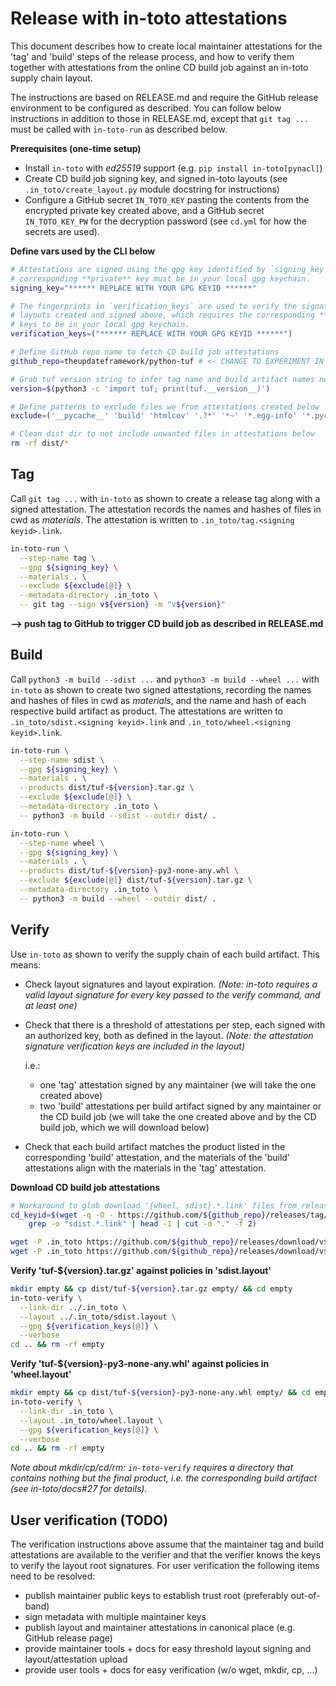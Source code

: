 # Release with in-toto attestations

This document describes how to create local maintainer attestations for the 'tag' and
'build' steps of the release process, and how to verify them together with attestations
from the online CD build job against an in-toto supply chain layout.

The instructions are based on RELEASE.md and require the GitHub release environment to
be configured as described. You can follow below instructions in addition to those in
RELEASE.md, except that `git tag ...` must be called with `in-toto-run` as described
below.

**Prerequisites (one-time setup)**
- Install `in-toto` with *ed25519* support (e.g. `pip install in-toto[pynacl]`)
- Create CD build job signing key, and signed in-toto layouts (see
  `.in_toto/create_layout.py` module docstring for instructions)
- Configure a GitHub secret `IN_TOTO_KEY` pasting the contents from the encrypted
  private key created above, and a GitHub secret `IN_TOTO_KEY_PW` for the decryption
  password (see `cd.yml` for how the secrets are used).

**Define vars used by the CLI below**

```bash
# Attestations are signed using the gpg key identified by `signing_key`, which means the
# corresponding **private** key must be in your local gpg keychain.
signing_key="****** REPLACE WITH YOUR GPG KEYID ******"

# The fingerprints in `verification_keys` are used to verify the signatures on the
# layouts created and signed above, which requires the corresponding **public**
# keys to be in your local gpg keychain.
verification_keys=("****** REPLACE WITH YOUR GPG KEYID ******")

# Define GitHub repo name to fetch CD build job attestations
github_repo=theupdateframework/python-tuf # <- CHANGE TO EXPERIMENT IN YOUR FORK!!

# Grab tuf version string to infer tag name and build artifact names needed below
version=$(python3 -c 'import tuf; print(tuf.__version__)')

# Define patterns to exclude files we from attestations created below
exclude=('__pycache__' 'build' 'htmlcov' '.?*' '*~' '*.egg-info' '*.pyc')

# Clean dist dir to not include unwanted files in attestations below
rm -rf dist/*
```

## Tag

Call `git tag ...` with `in-toto` as shown to create a release tag along with a signed
attestation. The attestation records the names and hashes of files in cwd as
*materials*. The attestation is written to `.in_toto/tag.<signing keyid>.link`.

```bash
in-toto-run \
  --step-name tag \
  --gpg ${signing_key} \
  --materials . \
  --exclude ${exclude[@]} \
  --metadata-directory .in_toto \
  -- git tag --sign v${version} -m "v${version}"
```

**--> push tag to GitHub to trigger CD build job as described in RELEASE.md**

## Build

Call `python3 -m build --sdist ...` and `python3 -m build --wheel ...` with `in-toto` as
shown to create two signed attestations, recording the names and hashes of files in cwd
as *materials*, and the name and hash of each respective build artifact as product. The
attestations are written to `.in_toto/sdist.<signing keyid>.link` and
`.in_toto/wheel.<signing keyid>.link`.

```bash
in-toto-run \
  --step-name sdist \
  --gpg ${signing_key} \
  --materials . \
  --products dist/tuf-${version}.tar.gz \
  --exclude ${exclude[@]} \
  --metadata-directory .in_toto \
  -- python3 -m build --sdist --outdir dist/ .

```

```bash
in-toto-run \
  --step-name wheel \
  --gpg ${signing_key} \
  --materials . \
  --products dist/tuf-${version}-py3-none-any.whl \
  --exclude ${exclude[@]} dist/tuf-${version}.tar.gz \
  --metadata-directory .in_toto \
  -- python3 -m build --wheel --outdir dist/ .
```

## Verify

Use `in-toto` as shown to verify the supply chain of each build artifact. This means:
- Check layout signatures and layout expiration. *(Note: in-toto requires a valid layout
  signature for every key passed to the verify command, and at least one)*

- Check that there is a threshold of attestations per step, each signed with an
  authorized key, both as defined in the layout. *(Note: the attestation signature
  verification keys are included in the layout)*

  i.e.:
  - one 'tag' attestation signed by any maintainer (we will take the one created above)
  - two 'build' attestations per build artifact signed by any maintainer or the CD build
    job (we will take the one created above and by the CD build job, which we will
    download below)

- Check that each build artifact matches the product listed in the corresponding 'build'
  attestation, and the materials of the 'build' attestations align with the materials in
  the 'tag' attestation.


**Download CD build job attestations**
```bash
# Workaround to glob download '{wheel, sdist}.*.link' files from release page
cd_keyid=$(wget -q -O - https://github.com/${github_repo}/releases/tag/v${version} | \
    grep -o "sdist.*.link" | head -1 | cut -d "." -f 2)

wget -P .in_toto https://github.com/${github_repo}/releases/download/v${version}/sdist.${cd_keyid}.link
wget -P .in_toto https://github.com/${github_repo}/releases/download/v${version}/wheel.${cd_keyid}.link
```

**Verify 'tuf-${version}.tar.gz' against policies in 'sdist.layout'**
```bash
mkdir empty && cp dist/tuf-${version}.tar.gz empty/ && cd empty
in-toto-verify \
  --link-dir ../.in_toto \
  --layout ../.in_toto/sdist.layout \
  --gpg ${verification_keys[@]} \
  --verbose
cd .. && rm -rf empty
```

**Verify 'tuf-${version}-py3-none-any.whl' against policies in 'wheel.layout'**
```bash
mkdir empty && cp dist/tuf-${version}-py3-none-any.whl empty/ && cd empty
in-toto-verify \
  --link-dir .in_toto \
  --layout .in_toto/wheel.layout \
  --gpg ${verification_keys[@]} \
  --verbose
cd .. && rm -rf empty

```

*Note about mkdir/cp/cd/rm: `in-toto-verify` requires a directory that contains nothing
but the final product, i.e. the corresponding build artifact (see in-toto/docs#27 for
details).*

## User verification (TODO)

The verification instructions above assume that the maintainer tag and build
attestations are available to the verifier and that the verifier knows the keys to
verify the layout root signatures. For user verification the following items need to be
resolved:

- publish maintainer public keys to establish trust root (preferably out-of-band)
- sign metadata with multiple maintainer keys
- publish layout and maintainer attestations in canonical place (e.g. GitHub release page)
- provide maintainer tools + docs for easy threshold layout signing and layout/attestation upload
- provide user tools + docs for easy verification (w/o wget, mkdir, cp, ...)
